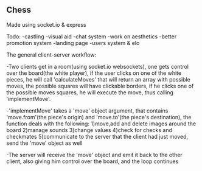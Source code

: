 ## Chess

Made using socket.io & express

Todo:
-castling
-visual aid
-chat system
-work on aesthetics
-better promotion system
-landing page
-users system & elo

The general client-server workflow:

-Two clients get in a room(using socket.io websockets), one gets control over the board(the white player), if the user clicks on one of the white pieces, he will call 'calculateMoves' that will return an array with possible moves, the possible squares will have clickable borders, if he clicks one of the possible moves squares, he will execute the move, thus calling 'implementMove'.

-'implementMove' takes a 'move' object argument, that contains 'move.from'(the piece's origin) and 'move.to'(the piece's destination),
the function deals with the following: 1)move,add and delete images around the board 2)manage sounds 3)change values 4)check for checks and checkmates 5)communicate to the server that the client had just moved, send the 'move' object as well

-The server will receive the 'move' object and emit it back to the other client, also giving him control over the board, and the loop continues